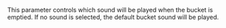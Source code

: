 This parameter controls which sound will be played when the bucket is emptied. If no sound is selected, the default bucket sound will be played.